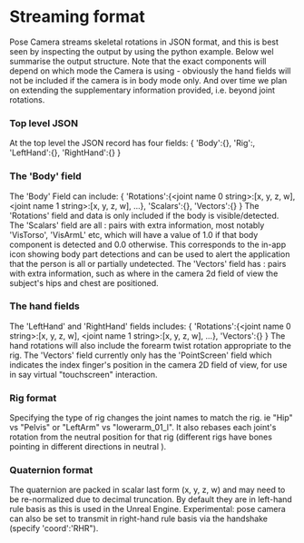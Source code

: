 # Streaming format
Pose Camera streams skeletal rotations in JSON format, and this is best seen by inspecting the output by using the python example.  Below wel summarise the output structure.  Note that the exact components will depend on which mode the Camera is using - obviously the hand fields will not be included if the camera is in body mode only.  And over time we plan on extending the supplementary information provided, i.e. beyond joint rotations.

### Top level JSON
At the top level the JSON record has four fields:
{
 'Body':{},
 'Rig':<string name of rig format such as UE4 or Mixamo>,
 'LeftHand':{},
 'RightHand':{}
}

### The 'Body' field
The 'Body' Field can include:
{
 'Rotations':{<joint name 0 string>:[x, y, z, w], <joint name 1 string>:[x, y, z, w], ...},
 'Scalars':{},
 'Vectors':{}
}
The 'Rotations' field and data is only included if the body is visible/detected.
The 'Scalars' field are all <string>:<number> pairs with extra information, most notably 'VisTorso', 'VisArmL' etc, which will have a value of 1.0 if that body component is detected and 0.0 otherwise.  This corresponds to the in-app icon showing body part detections and can be used to alert the application that the person is all or partially undetected.
The 'Vectors' field has <string>:<number array> pairs with extra information, such as where in the camera 2d field of view the subject's hips and chest are positioned.  

### The hand fields
The 'LeftHand' and 'RightHand' fields includes:
{
 'Rotations':{<joint name 0 string>:[x, y, z, w], <joint name 1 string>:[x, y, z, w], ...},
 'Vectors':{}
}
The hand rotations will also include the forearm twist rotation appropriate to the rig.
The 'Vectors' field currently only has the 'PointScreen' field which indicates the index finger's position in the camera 2D field of view, for use in say virtual "touchscreen" interaction.

### Rig format
Specifying the type of rig changes the joint names to match the rig.  ie "Hip" vs "Pelvis" or "LeftArm" vs "lowerarm_01_l".  It also rebases each joint's rotation from the neutral position for that rig (different rigs have bones pointing in different directions in neutral ).

### Quaternion format
The quaternion are packed in scalar last form (x, y, z, w) and may need to be re-normalized due to decimal truncation.  By default they are in left-hand rule basis as this is used in the Unreal Engine.  Experimental: pose camera can also be set to transmit in right-hand rule basis via the handshake (specify 'coord':'RHR").


